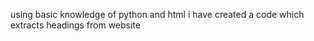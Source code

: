 using basic knowledge of python and html i have created a code which extracts headings from website
